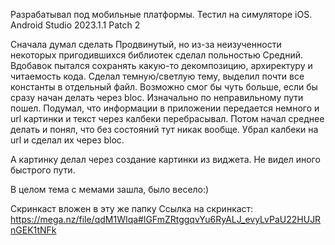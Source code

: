 Разрабатывал под мобильные платформы. Тестил на симуляторе iOS.
Android Studio 2023.1.1 Patch 2

Сначала думал сделать Продвинутый, но из-за неизученности некоторых пригодившихся 
библиотек сделал польностью Средний. Вдобавок пытался сохранять какую-то декомпозицию,
архиректуру и читаемость кода. Сделал темную/светлую тему, выделил почти все константы
в отдельный файл.
Возможно смог бы чуть больше, если бы сразу начан делать через bloc. Изначально по
неправильному пути пошел. Подумал, что информации в приложении передается немного
и url картинки и текст через калбеки перебрасывал. Потом начал среднее делать 
и понял, что без состояний тут никак вообще. Убрал калбеки на url и сделал их через bloc.

А картинку делал через создание картинки из виджета. Не видел иного быстрого пути.

В целом тема с мемами зашла, было весело:)

Скринкаст вложен в эту же папку
Ссылка на скринкаст: https://mega.nz/file/qdM1WIqa#lGFmZRtggqvYu6RyALJ_evyLvPaU22HUJRnGEK1tNFk
